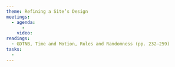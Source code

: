 ```yaml
---
theme: Refining a Site’s Design
meetings:
  - agenda:
      -
    video:
readings:
  - GDTNB, Time and Motion, Rules and Randomness (pp. 232–259)
tasks:
  -
---
```

